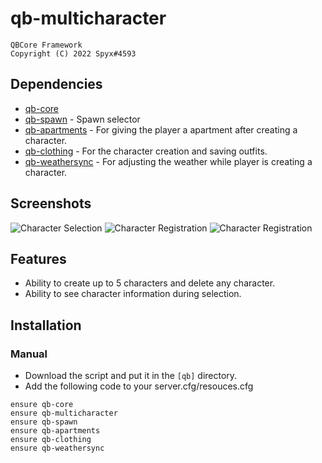# qb-multicharacter

    QBCore Framework
    Copyright (C) 2022 Spyx#4593

 

## Dependencies
- [qb-core](https://github.com/qbcore-framework/qb-core)
- [qb-spawn](https://github.com/spyx4/qb-spawn/tree/main/qb-spawn) - Spawn selector
- [qb-apartments](https://github.com/qbcore-framework/qb-apartments) - For giving the player a apartment after creating a character.
- [qb-clothing](https://github.com/qbcore-framework/qb-clothing) - For the character creation and saving outfits.
- [qb-weathersync](https://github.com/qbcore-framework/qb-weathersync) - For adjusting the weather while player is creating a character.

## Screenshots
![Character Selection](https://cdn.discordapp.com/attachments/905821571107659816/998995258513821786/unknown.png)
![Character Registration](https://cdn.discordapp.com/attachments/905821571107659816/998994987880562709/unknown.png)
![Character Registration](https://cdn.discordapp.com/attachments/905821571107659816/998993466216415262/unknown.png)

## Features
- Ability to create up to 5 characters and delete any character.
- Ability to see character information during selection.

## Installation
### Manual
- Download the script and put it in the `[qb]` directory.
- Add the following code to your server.cfg/resouces.cfg
```
ensure qb-core
ensure qb-multicharacter
ensure qb-spawn
ensure qb-apartments
ensure qb-clothing
ensure qb-weathersync
```
